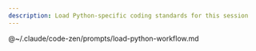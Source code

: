 ```yaml
---
description: Load Python-specific coding standards for this session
---
```


@~/.claude/code-zen/prompts/load-python-workflow.md
